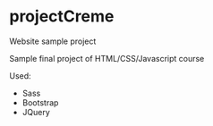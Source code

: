 # projectCreme
Website sample project

Sample final project of HTML/CSS/Javascript course

Used:
* Sass
* Bootstrap
* JQuery
